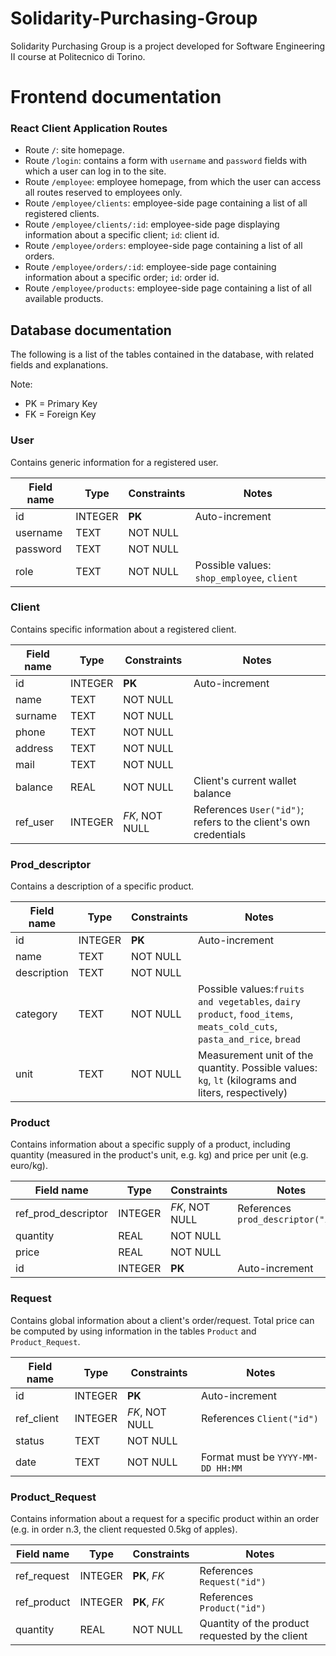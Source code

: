 # Solidarity-Purchasing-Group

Solidarity Purchasing Group is a project developed for Software Engineering II course at Politecnico di Torino.

# Frontend documentation

### React Client Application Routes

- Route `/`: site homepage.
- Route `/login`: contains a form with `username` and `password` fields with which a user can log in to the site.
- Route `/employee`: employee homepage, from which the user can access all routes reserved to employees only.
- Route `/employee/clients`: employee-side page containing a list of all registered clients.
- Route `/employee/clients/:id`: employee-side page displaying information about a specific client; `id`: client id.
- Route `/employee/orders`: employee-side page containing a list of all orders.
- Route `/employee/orders/:id`: employee-side page containing information about a specific order; `id`: order id.
- Route `/employee/products`: employee-side page containing a list of all available products.

## Database documentation

The following is a list of the tables contained in the database, with related fields and explanations.

Note:

- PK = Primary Key
- FK = Foreign Key

### User

Contains generic information for a registered user.

| Field name | Type    | Constraints | Notes                                      |
| ---------- | ------- | ----------- | ------------------------------------------ |
| id         | INTEGER | **PK**      | Auto-increment                             |
| username   | TEXT    | NOT NULL    |                                            |
| password   | TEXT    | NOT NULL    |                                            |
| role       | TEXT    | NOT NULL    | Possible values: `shop_employee`, `client` |

### Client

Contains specific information about a registered client.

| Field name | Type    | Constraints    | Notes                                                           |
| ---------- | ------- | -------------- | --------------------------------------------------------------- |
| id         | INTEGER | **PK**         | Auto-increment                                                  |
| name       | TEXT    | NOT NULL       |                                                                 |
| surname    | TEXT    | NOT NULL       |                                                                 |
| phone      | TEXT    | NOT NULL       |                                                                 |
| address    | TEXT    | NOT NULL       |                                                                 |
| mail       | TEXT    | NOT NULL       |                                                                 |
| balance    | REAL    | NOT NULL       | Client's current wallet balance                                 |
| ref_user   | INTEGER | _FK_, NOT NULL | References `User("id")`; refers to the client's own credentials |

### Prod_descriptor

Contains a description of a specific product.

| Field name  | Type    | Constraints | Notes                                                                                                                |
| ----------- | ------- | ----------- | -------------------------------------------------------------------------------------------------------------------- |
| id          | INTEGER | **PK**      | Auto-increment                                                                                                       |
| name        | TEXT    | NOT NULL    |                                                                                                                      |
| description | TEXT    | NOT NULL    |                                                                                                                      |
| category    | TEXT    | NOT NULL    | Possible values:`fruits and vegetables`, `dairy product`, `food_items`, `meats_cold_cuts`, `pasta_and_rice`, `bread` |
| unit        | TEXT    | NOT NULL    | Measurement unit of the quantity. Possible values: `kg`, `lt` (kilograms and liters, respectively)                   |

### Product

Contains information about a specific supply of a product, including quantity (measured in the product's unit, e.g. kg) and price per unit (e.g. euro/kg).

| Field name          | Type    | Constraints    | Notes                              |
| ------------------- | ------- | -------------- | ---------------------------------- |
| ref_prod_descriptor | INTEGER | _FK_, NOT NULL | References `prod_descriptor("id")` |
| quantity            | REAL    | NOT NULL       |                                    |
| price               | REAL    | NOT NULL       |                                    |
| id                  | INTEGER | **PK**         | Auto-increment                     |

### Request

Contains global information about a client's order/request. Total price can be computed by using information in the tables `Product` and `Product_Request`.

| Field name | Type    | Constraints    | Notes                             |
| ---------- | ------- | -------------- | --------------------------------- |
| id         | INTEGER | **PK**         | Auto-increment                    |
| ref_client | INTEGER | _FK_, NOT NULL | References `Client("id")`         |
| status     | TEXT    | NOT NULL       |                                   |
| date       | TEXT    | NOT NULL       | Format must be `YYYY-MM-DD HH:MM` |

### Product_Request

Contains information about a request for a specific product within an order (e.g. in order n.3, the client requested 0.5kg of apples).

| Field name  | Type    | Constraints  | Notes                                           |
| ----------- | ------- | ------------ | ----------------------------------------------- |
| ref_request | INTEGER | **PK**, _FK_ | References `Request("id")`                      |
| ref_product | INTEGER | **PK**, _FK_ | References `Product("id")`                      |
| quantity    | REAL    | NOT NULL     | Quantity of the product requested by the client |
